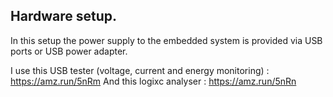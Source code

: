 ## Hardware setup.

In this setup the power supply to the embedded system is provided via USB ports or USB power adapter.

I use this USB tester (voltage, current and energy monitoring) : https://amz.run/5nRm 
And this logixc analyser : https://amz.run/5nRn 
